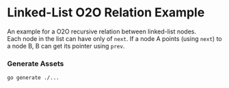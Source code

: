 # Linked-List O2O Relation Example

An example for a O2O recursive relation between linked-list nodes.  
Each node in the list can have only of `next`. If a node A points (using `next`) to a node B,
B can get its pointer using `prev`.
   
### Generate Assets

```console
go generate ./...
```
